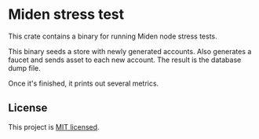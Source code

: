 # Miden stress test

This crate contains a binary for running Miden node stress tests.

This binary seeds a store with newly generated accounts. Also generates a faucet and sends asset to each new account. The result is the database dump file.

Once it's finished, it prints out several metrics.

## License
This project is [MIT licensed](../../LICENSE).
